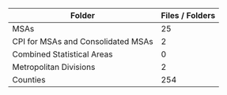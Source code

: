 | Folder                             |   Files / Folders |
|------------------------------------|-------------------|
| MSAs                               |                25 |
| CPI for MSAs and Consolidated MSAs |                 2 |
| Combined Statistical Areas         |                 0 |
| Metropolitan Divisions             |                 2 |
| Counties                           |               254 |